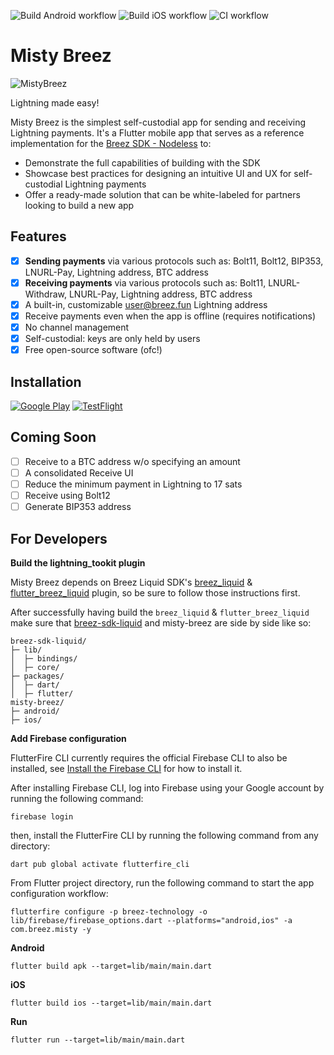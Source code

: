 ![Build Android workflow](https://github.com/breez/misty-breez/actions/workflows/build-android.yml/badge.svg)
![Build iOS workflow](https://github.com/breez/misty-breez/actions/workflows/build-ios.yml/badge.svg)
![CI workflow](https://github.com/breez/misty-breez/actions/workflows/CI.yml/badge.svg)

# Misty Breez

![MistyBreez](https://private-user-images.githubusercontent.com/175153423/427671928-dbe9b948-dbd3-4fa2-ba73-26d4e36c575e.jpg?jwt=eyJhbGciOiJIUzI1NiIsInR5cCI6IkpXVCJ9.eyJpc3MiOiJnaXRodWIuY29tIiwiYXVkIjoicmF3LmdpdGh1YnVzZXJjb250ZW50LmNvbSIsImtleSI6ImtleTUiLCJleHAiOjE3NDMwOTQ2ODYsIm5iZiI6MTc0MzA5NDM4NiwicGF0aCI6Ii8xNzUxNTM0MjMvNDI3NjcxOTI4LWRiZTliOTQ4LWRiZDMtNGZhMi1iYTczLTI2ZDRlMzZjNTc1ZS5qcGc_WC1BbXotQWxnb3JpdGhtPUFXUzQtSE1BQy1TSEEyNTYmWC1BbXotQ3JlZGVudGlhbD1BS0lBVkNPRFlMU0E1M1BRSzRaQSUyRjIwMjUwMzI3JTJGdXMtZWFzdC0xJTJGczMlMkZhd3M0X3JlcXVlc3QmWC1BbXotRGF0ZT0yMDI1MDMyN1QxNjUzMDZaJlgtQW16LUV4cGlyZXM9MzAwJlgtQW16LVNpZ25hdHVyZT0zMzcxZjI1YzgwNjlmZjY3YzQwNmRmODFhMmEyZmJhZTQyMTEwNjIxYzViNzQ3MjdkNmRlYmQxODdiMGM1NWQwJlgtQW16LVNpZ25lZEhlYWRlcnM9aG9zdCJ9.TqGdm16aYRDaUMlo1zSbUyZXMQF8I5-mzQ40uLjgx2E)

Lightning made easy!

Misty Breez is the simplest self-custodial app for sending and receiving Lightning payments. It's a Flutter mobile app that serves as a reference implementation for the [Breez SDK - Nodeless](https://sdk-doc-liquid.breez.technology/) to:
* Demonstrate the full capabilities of building with the SDK
* Showcase best practices for designing an intuitive UI and UX for self-custodial Lightning payments
* Offer a ready-made solution that can be white-labeled for partners looking to build a new app

## Features

- [x] **Sending payments** via various protocols such as: Bolt11, Bolt12, BIP353, LNURL-Pay, Lightning address, BTC address
- [x] **Receiving payments** via various protocols such as: Bolt11, LNURL-Withdraw, LNURL-Pay, Lightning address, BTC address
- [x] A built-in, customizable user@breez.fun Lightning address
- [x] Receive payments even when the app is offline (requires notifications)
- [x] No channel management 
- [x] Self-custodial: keys are only held by users
- [x] Free open-source software (ofc!)

## Installation 

[![Google Play](https://github.com/breez/misty-breez/blob/main/.github/assets/images/google-play.svg)](https://play.google.com/store/apps/details?id=com.breez.misty)   [![TestFlight](https://github.com/breez/misty-breez/blob/main/.github/assets/images/app-store.svg)](https://testflight.apple.com/join/nEegHvBX) 

## Coming Soon

- [ ] Receive to a BTC address w/o specifying an amount
- [ ] A consolidated Receive UI
- [ ] Reduce the minimum payment in Lightning to 17 sats
- [ ] Receive using Bolt12
- [ ] Generate BIP353 address 

## For Developers

**Build the lightning_tookit plugin**

Misty Breez depends on Breez Liquid SDK's [breez_liquid](https://github.com/breez/breez-sdk-liquid/tree/main/packages/dart) & [flutter_breez_liquid](https://github.com/breez/breez-sdk-liquid/tree/main/packages/flutter) plugin,
so be sure to follow those instructions first.

After successfully having build the `breez_liquid` & `flutter_breez_liquid` make sure that [breez-sdk-liquid](https://github.com/breez/breez-sdk-liquid)
and misty-breez are side by side like so:

```
breez-sdk-liquid/
├─ lib/
│  ├─ bindings/
│  ├─ core/
├─ packages/
│  ├─ dart/
│  ├─ flutter/
misty-breez/
├─ android/
├─ ios/

```

**Add Firebase configuration**

FlutterFire CLI currently requires the official Firebase CLI to also be installed, see [Install the Firebase CLI](https://firebase.google.com/docs/cli#install_the_firebase_cli) for how to install it.

After installing Firebase CLI, log into Firebase using your Google account by running the following command:
```
firebase login
```
then, install the FlutterFire CLI by running the following command from any directory:
```
dart pub global activate flutterfire_cli
```

From Flutter project directory, run the following command to start the app configuration workflow:
```
flutterfire configure -p breez-technology -o lib/firebase/firebase_options.dart --platforms="android,ios" -a com.breez.misty -y
```

**Android**

```
flutter build apk --target=lib/main/main.dart 
```

**iOS**

```
flutter build ios --target=lib/main/main.dart 
```

**Run**

```
flutter run --target=lib/main/main.dart 
```
